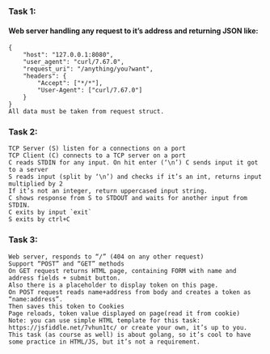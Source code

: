 ### Task 1:
#### Web server handling any request to it’s address and returning JSON like:
	{
		"host": "127.0.0.1:8080",
		"user_agent": "curl/7.67.0",
		"request_uri": "/anything/you?want",
		"headers": {
			"Accept": ["*/*"],
			"User-Agent": ["curl/7.67.0"]
		}
	}
	All data must be taken from request struct.
### Task 2:
	TCP Server (S) listen for a connections on a port
	TCP Client (C) connects to a TCP server on a port 
	C reads STDIN for any input. On hit enter (‘\n’) C sends input it got to a server
	S reads input (split by ‘\n’) and checks if it’s an int, returns input multiplied by 2
	If it’s not an integer, return uppercased input string.
	C shows response from S to STDOUT and waits for another input from STDIN.
	C exits by input `exit`
	S exits by ctrl+C
### Task 3:
	Web server, responds to “/” (404 on any other request)
	Support “POST” and “GET” methods
	On GET request returns HTML page, containing FORM with name and address fields + submit button. 
	Also there is a placeholder to display token on this page.
	On POST request reads name+address from body and creates a token as “name:address”. 
	Then saves this token to Cookies
	Page reloads, token value displayed on page(read it from cookie)
	Note: you can use simple HTML template for this task: https://jsfiddle.net/7vhun1tc/ or create your own, it’s up to you. This task (as course as well) is about golang, so it’s cool to have some practice in HTML/JS, but it’s not a requirement.